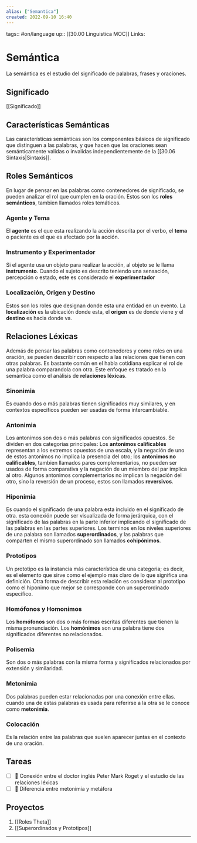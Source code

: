 ```yaml
---
alias: ["Semantica"]
created: 2022-09-10 16:40
---
```

tags:: #on/language 
up:: [[30.00 Linguistica MOC]]
Links: 
# Semántica
La semántica es el estudio del significado de palabras, frases y oraciones.

## Significado
[[Significado]]

## Características Semánticas
Las características semánticas son los componentes básicos de significado que distinguen a las palabras, y que hacen que las oraciones sean semánticamente validas o invalidas independientemente de la [[30.06 Sintaxis|Sintaxis]].

## Roles Semánticos
En lugar de pensar en las palabras como contenedores de significado, se pueden analizar el rol que cumplen en la oración. Estos son los **roles semánticos**, tambien llamados roles temáticos.

### Agente y Tema
El **agente** es el que esta realizando la acción descrita por el verbo, el **tema** o paciente es el que es afectado por la acción.

### Instrumento y Experimentador
Si el agente usa un objeto para realizar la acción, al objeto se le llama **instrumento**. Cuando el sujeto es descrito teniendo una sensación, percepción o estado, este es considerado el **experimentador**

### Localización, Origen y Destino
Estos son los roles que designan donde esta una entidad en un evento. La **localización** es la ubicación donde esta, el **origen** es de donde viene y el **destino** es hacia donde va.

## Relaciones Léxicas
Además de pensar las palabras como contenedores y como roles en una oración, se pueden describir con respecto a las relaciones que tienen con otras palabras. Es bastante común en el habla cotidiana explicar el rol de una palabra comparandola con otra. Este enfoque es tratado en la semántica como el análisis de **relaciones léxicas**.

### Sinonimia
Es cuando dos o más palabras tienen significados muy similares, y en contextos específicos pueden ser usadas de forma intercambiable.

### Antonimia
Los antonimos son dos o más palabras con significados opuestos. Se dividen en dos categorias principales: Los **antonimos calificables** representan a los extremos opuestos de una escala, y la negación de uno de estos antonimos no implica la presencia del otro; los **antonimos no calificables**, tambien llamados pares complementarios, no pueden ser usados de forma comparativa y la negación de un miembro del par implica al otro. Algunos antonimos complementarios no implican la negación del otro, sino la reversión de un proceso, estos son llamados **reversivos**.

### Hiponimia
Es cuando el significado de una palabra esta incluido en el significado de otra. esta conexión puede ser visualizada de forma jerárquica, con el significado de las palabras en la parte inferior implicando el significado de las palabras en las partes superiores. Los terminos en los niveles superiores de una palabra son llamados **superordinados**, y las palabras que comparten el mismo superordinado son llamados **cohipónimos**.

### Prototipos
Un prototipo es la instancia más característica de una categoria; es decir, es el elemento que sirve como el ejemplo más claro de lo que significa una definición. Otra forma de describir esta relación es considerar al prototipo como el hiponimo que mejor se corresponde con un superordinado específico.

### Homófonos y Homonimos
Los **homófonos** son dos o más formas escritas diferentes que tienen la misma pronunciación. Los **homónimos** son una palabra tiene dos significados diferentes no relacionados.

### Polisemia
Son dos o más palabras con la misma forma y significados relacionados por extensión y similaridad.

### Metonimia
Dos palabras pueden estar relacionadas por una conexión entre ellas. cuando una de estas palabras es usada para referirse a la otra se le conoce como **metonimia**.

### Colocación
Es la relación entre las palabras que suelen aparecer juntas en el contexto de una oración.

## Tareas
- [ ] 🔽 Conexión entre el doctor inglés Peter Mark Roget y el estudio de las relaciones léxicas
- [ ] 🔽 Diferencia entre metonimia y metáfora

## Proyectos
1. [[Roles Theta]]
2. [[Superordinados y Prototipos]]
___
